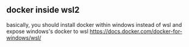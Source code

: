 ## docker inside wsl2
basically, you should install docker within windows instead of wsl and expose windows's docker to wsl
https://docs.docker.com/docker-for-windows/wsl/
